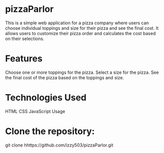 # pizzaParlor

This is a simple web application for a pizza company where users can choose individual toppings and size for their pizza and see the final cost. It allows users to customize their pizza order and calculates the cost based on their selections.

# Features

Choose one or more toppings for the pizza.
Select a size for the pizza.
See the final cost of the pizza based on the toppings and size.

# Technologies Used

HTML
CSS
JavaScript
Usage

# Clone the repository:

git clone hhttps://github.com/izzy503/pizzaParlor.git
